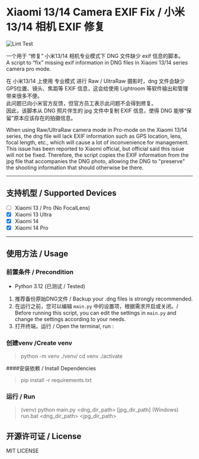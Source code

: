 # Xiaomi 13/14 Camera EXIF Fix / 小米13/14 相机 EXIF 修复

![Lint Test](https://github.com/Angelkawaii2/XiaomiCameraExifFix/actions/workflows/python-package.yml/badge.svg)

一个用于 “修复” 小米13/14 相机专业模式下 DNG 文件缺少 exif 信息的脚本。    
A script to “fix” missing exif information in DNG files in Xiaomi 13/14 series camera pro mode.

在 小米13/14 上使用 专业模式 进行 Raw / UltraRaw 摄影时，dng 文件会缺少 GPS位置、镜头、焦距等 EXIF 信息，这会给使用
Lightroom 等软件输出和管理带来很多不便。  
此问题已向小米官方反馈，但官方员工表示此问题不会得到修复。  
因此，该脚本从 DNG 照片伴生的 jpg 文件中复制 EXIF 信息，使得 DNG 能够“保留”原本应该存在的拍摄信息。

When using Raw/UltraRaw camera mode in Pro-mode on the Xiaomi 13/14 series, the dng file will lack EXIF information
such as GPS location, lens, focal length, etc., which will cause a lot of inconvenience for management.   
This issue has been reported to Xiaomi official, but official said this issue will not be fixed.
Therefore, the script copies the EXIF information from the jpg file that accompanies the DNG photo,
allowing the DNG to "preserve" the shooting information that should otherwise be there.


----

## 支持机型 / Supported Devices
- [ ] Xiaomi 13 / Pro (No FocalLens)
- [x] Xiaomi 13 Ultra
- [x] Xiaomi 14 
- [x] Xiaomi 14 Pro 

----

## 使用方法 / Usage

### 前置条件 / Precondition

- Python 3.12 (已测试 / Tested)

1. 推荐备份原始DNG文件 / Backup your .dng files is strongly recommended.
2. 在运行之前，您可以编辑 ``main.py`` 中的设置项，根据需求开启或关闭。/ Before running this script, you can edit the settings in ``main.py`` and change the settings according to your needs.
3. 打开终端，运行 / Open the terminal, run :

### 创建venv /Create venv 
> python -m venv ./venv/
> cd venv
> ./activate 

####安装依赖 / Install Dependencies
> pip install -r requirements.txt

### 运行 / Run
> (venv) python main.py <dng_dir_path> [jpg_dir_path]
> (Windows) run.bat <dng_dir_path> <jpg_dir_path>

## 开源许可证 / License

MIT LICENSE
